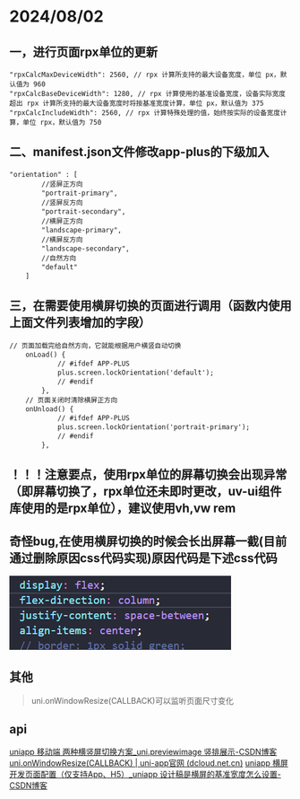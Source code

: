 # 2024/08/02

## 一，进行页面rpx单位的更新

```
"rpxCalcMaxDeviceWidth": 2560, // rpx 计算所支持的最大设备宽度，单位 px，默认值为 960
"rpxCalcBaseDeviceWidth": 1280, // rpx 计算使用的基准设备宽度，设备实际宽度超出 rpx 计算所支持的最大设备宽度时将按基准宽度计算，单位 px，默认值为 375
"rpxCalcIncludeWidth": 2560, // rpx 计算特殊处理的值，始终按实际的设备宽度计算，单位 rpx，默认值为 750
```

## 二、manifest.json文件修改app-plus的下级加入

```
"orientation" : [
		//竖屏正方向
		"portrait-primary",
		//竖屏反方向
		"portrait-secondary",
		//横屏正方向
		"landscape-primary",
		//横屏反方向
		"landscape-secondary",
		//自然方向
		"default"
	]
```

## 三，在需要使用横屏切换的页面进行调用（函数内使用上面文件列表增加的字段）

```
// 页面加载完给自然方向，它就能根据用户横竖自动切换
	onLoad() {
			// #ifdef APP-PLUS
			plus.screen.lockOrientation('default');
			// #endif
		},
	// 页面关闭时清除横屏正方向
	onUnload() {
			// #ifdef APP-PLUS
			plus.screen.lockOrientation('portrait-primary');
			// #endif
		},
```

## ！！！注意要点，使用rpx单位的屏幕切换会出现异常（即屏幕切换了，rpx单位还未即时更改，uv-ui组件库使用的是rpx单位），建议使用vh,vw rem

## 奇怪bug,在使用横屏切换的时候会长出屏幕一截(目前通过删除原因css代码实现)原因代码是下述css代码

![1723079282073](images/横屏开发/1723079282073.png)

## 其他

> uni.onWindowResize(CALLBACK)可以监听页面尺寸变化

## api

[uniapp 移动端 两种横竖屏切换方案\_uni.previewimage 竖排展示-CSDN博客](https://blog.csdn.net/Steven_Son/article/details/115562324)
[uni.onWindowResize(CALLBACK) | uni-app官网 (dcloud.net.cn)](https://uniapp.dcloud.net.cn/api/ui/window.html)
[uniapp 横屏开发页面配置（仅支持App、H5）\_uniapp 设计稿是横屏的基准宽度怎么设置-CSDN博客](https://blog.csdn.net/u012576295/article/details/119866395)

